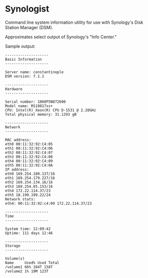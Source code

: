 # Synologist

Command line system information utility for use with Synology's Disk Station Manager (DSM).

Approximates select output of Synology's "Info Center."


Sample output: 


    --------------------
    Basic Information
    --------------------

    Server name: constantinople
    DSM version: 7.1.1

    --------------------
    Hardware
    --------------------

    Serial number: 1860P5N072600
    Model name: RS18017xs+
    CPU: Intel(R) Xeon(R) CPU D-1531 @ 2.20GHz
    Total physical memory: 31.1293 gB

    --------------------
    Network
    --------------------

    MAC address:
    eth0 00:11:32:92:C4:05
    eth1 00:11:32:92:C4:06
    eth2 00:11:32:92:C4:07
    eth3 00:11:32:92:C4:08
    eth4 00:11:32:92:C4:09
    eth5 00:11:32:92:C4:0A
    IP address:
    eth0 169.254.180.137/16
    eth1 169.254.179.227/16
    eth2 169.254.134.16/16
    eth3 169.254.85.153/16
    eth4 172.22.114.37/23
    eth5 10.199.199.22/24
    Network stats:
    eth4: 00:11:32:92:c4:09 172.22.114.37/23

    --------------------
    Time
    --------------------

    System time: 12:09:42
    Uptime: 111 days 12:46

    --------------------
    Storage
    --------------------

    Volume(s)
    Name     Used% Used Total
    /volume1 66% 104T 158T
    /volume2 1% 19M 123T
